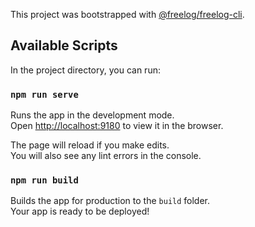 This project was bootstrapped with [@freelog/freelog-cli]().

## Available Scripts

In the project directory, you can run:

### `npm run serve`

Runs the app in the development mode.<br />
Open [http://localhost:9180](http://localhost:9180) to view it in the browser.

The page will reload if you make edits.<br />
You will also see any lint errors in the console.

### `npm run build`

Builds the app for production to the `build` folder.<br />
Your app is ready to be deployed!

